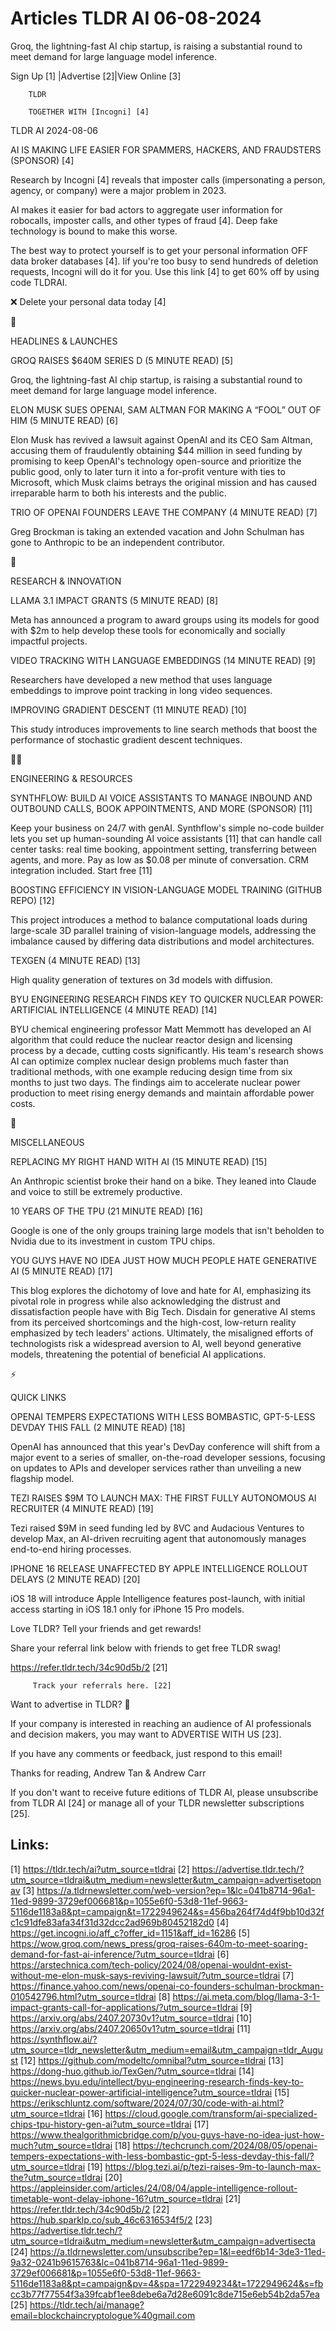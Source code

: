 # Articles TLDR AI 06-08-2024

Groq, the lightning-fast AI chip startup, is raising a substantial
round to meet demand for large language model inference.  

 Sign Up [1] |Advertise [2]|View Online [3] 

		TLDR 

		TOGETHER WITH [Incogni] [4]

TLDR AI 2024-08-06

 AI IS MAKING LIFE EASIER FOR SPAMMERS, HACKERS, AND FRAUDSTERS
(SPONSOR) [4] 

 Research by Incogni [4] reveals that imposter calls (impersonating a
person, agency, or company) were a major problem in 2023.

AI makes it easier for bad actors to aggregate user information for
robocalls, imposter calls, and other types of fraud [4]. Deep fake
technology is bound to make this worse.

The best way to protect yourself is to get your personal information
OFF data broker databases [4]. Iif you're too busy to send hundreds of
deletion requests, Incogni will do it for you. Use this link [4] to
get 60% off by using code TLDRAI.

❌ Delete your personal data today [4]

🚀 

HEADLINES & LAUNCHES

 GROQ RAISES $640M SERIES D (5 MINUTE READ) [5] 

 Groq, the lightning-fast AI chip startup, is raising a substantial
round to meet demand for large language model inference. 

 ELON MUSK SUES OPENAI, SAM ALTMAN FOR MAKING A “FOOL” OUT OF HIM
(5 MINUTE READ) [6] 

 Elon Musk has revived a lawsuit against OpenAI and its CEO Sam
Altman, accusing them of fraudulently obtaining $44 million in seed
funding by promising to keep OpenAI's technology open-source and
prioritize the public good, only to later turn it into a for-profit
venture with ties to Microsoft, which Musk claims betrays the original
mission and has caused irreparable harm to both his interests and the
public. 

 TRIO OF OPENAI FOUNDERS LEAVE THE COMPANY (4 MINUTE READ) [7] 

 Greg Brockman is taking an extended vacation and John Schulman has
gone to Anthropic to be an independent contributor. 

🧠 

RESEARCH & INNOVATION

 LLAMA 3.1 IMPACT GRANTS (5 MINUTE READ) [8] 

 Meta has announced a program to award groups using its models for
good with $2m to help develop these tools for economically and
socially impactful projects. 

 VIDEO TRACKING WITH LANGUAGE EMBEDDINGS (14 MINUTE READ) [9] 

 Researchers have developed a new method that uses language embeddings
to improve point tracking in long video sequences. 

 IMPROVING GRADIENT DESCENT (11 MINUTE READ) [10] 

 This study introduces improvements to line search methods that boost
the performance of stochastic gradient descent techniques. 

🧑‍💻 

ENGINEERING & RESOURCES

 SYNTHFLOW: BUILD AI VOICE ASSISTANTS TO MANAGE INBOUND AND OUTBOUND
CALLS, BOOK APPOINTMENTS, AND MORE (SPONSOR) [11] 

 Keep your business on 24/7 with genAI. Synthflow's simple no-code
builder lets you set up human-sounding AI voice assistants [11] that
can handle call center tasks: real time booking, appointment setting,
transferring between agents, and more. Pay as low as $0.08 per minute
of conversation. CRM integration included. Start free [11] 

 BOOSTING EFFICIENCY IN VISION-LANGUAGE MODEL TRAINING (GITHUB REPO)
[12] 

 This project introduces a method to balance computational loads
during large-scale 3D parallel training of vision-language models,
addressing the imbalance caused by differing data distributions and
model architectures. 

 TEXGEN (4 MINUTE READ) [13] 

 High quality generation of textures on 3d models with diffusion. 

 BYU ENGINEERING RESEARCH FINDS KEY TO QUICKER NUCLEAR POWER:
ARTIFICIAL INTELLIGENCE (4 MINUTE READ) [14] 

 BYU chemical engineering professor Matt Memmott has developed an AI
algorithm that could reduce the nuclear reactor design and licensing
process by a decade, cutting costs significantly. His team's research
shows AI can optimize complex nuclear design problems much faster than
traditional methods, with one example reducing design time from six
months to just two days. The findings aim to accelerate nuclear power
production to meet rising energy demands and maintain affordable power
costs. 

🎁 

MISCELLANEOUS

 REPLACING MY RIGHT HAND WITH AI (15 MINUTE READ) [15] 

 An Anthropic scientist broke their hand on a bike. They leaned into
Claude and voice to still be extremely productive. 

 10 YEARS OF THE TPU (21 MINUTE READ) [16] 

 Google is one of the only groups training large models that isn't
beholden to Nvidia due to its investment in custom TPU chips. 

 YOU GUYS HAVE NO IDEA JUST HOW MUCH PEOPLE HATE GENERATIVE AI (5
MINUTE READ) [17] 

 This blog explores the dichotomy of love and hate for AI, emphasizing
its pivotal role in progress while also acknowledging the distrust and
dissatisfaction people have with Big Tech. Disdain for generative AI
stems from its perceived shortcomings and the high-cost, low-return
reality emphasized by tech leaders' actions. Ultimately, the
misaligned efforts of technologists risk a widespread aversion to AI,
well beyond generative models, threatening the potential of beneficial
AI applications. 

⚡ 

QUICK LINKS

 OPENAI TEMPERS EXPECTATIONS WITH LESS BOMBASTIC, GPT-5-LESS DEVDAY
THIS FALL (2 MINUTE READ) [18] 

 OpenAI has announced that this year's DevDay conference will shift
from a major event to a series of smaller, on-the-road developer
sessions, focusing on updates to APIs and developer services rather
than unveiling a new flagship model. 

 TEZI RAISES $9M TO LAUNCH MAX: THE FIRST FULLY AUTONOMOUS AI
RECRUITER (4 MINUTE READ) [19] 

 Tezi raised $9M in seed funding led by 8VC and Audacious Ventures to
develop Max, an AI-driven recruiting agent that autonomously manages
end-to-end hiring processes. 

 IPHONE 16 RELEASE UNAFFECTED BY APPLE INTELLIGENCE ROLLOUT DELAYS (2
MINUTE READ) [20] 

 iOS 18 will introduce Apple Intelligence features post-launch, with
initial access starting in iOS 18.1 only for iPhone 15 Pro models. 

Love TLDR? Tell your friends and get rewards!

 Share your referral link below with friends to get free TLDR swag! 

 https://refer.tldr.tech/34c90d5b/2 [21] 

		 Track your referrals here. [22] 

Want to advertise in TLDR? 📰

 If your company is interested in reaching an audience of AI
professionals and decision makers, you may want to ADVERTISE WITH US
[23]. 

 If you have any comments or feedback, just respond to this email! 

Thanks for reading, 
Andrew Tan & Andrew Carr 

If you don't want to receive future editions of TLDR AI, please
unsubscribe from TLDR AI [24] or manage all of your TLDR newsletter
subscriptions [25]. 

 

Links:
------
[1] https://tldr.tech/ai?utm_source=tldrai
[2] https://advertise.tldr.tech/?utm_source=tldrai&utm_medium=newsletter&utm_campaign=advertisetopnav
[3] https://a.tldrnewsletter.com/web-version?ep=1&lc=041b8714-96a1-11ed-9899-3729ef006681&p=1055e6f0-53d8-11ef-9663-5116de1183a8&pt=campaign&t=1722949624&s=456ba264f74d4f9bb10d32fc1c91dfe83afa34f31d32dcc2ad969b80452182d0
[4] https://get.incogni.io/aff_c?offer_id=1151&aff_id=16286
[5] https://wow.groq.com/news_press/groq-raises-640m-to-meet-soaring-demand-for-fast-ai-inference/?utm_source=tldrai
[6] https://arstechnica.com/tech-policy/2024/08/openai-wouldnt-exist-without-me-elon-musk-says-reviving-lawsuit/?utm_source=tldrai
[7] https://finance.yahoo.com/news/openai-co-founders-schulman-brockman-010542796.html?utm_source=tldrai
[8] https://ai.meta.com/blog/llama-3-1-impact-grants-call-for-applications/?utm_source=tldrai
[9] https://arxiv.org/abs/2407.20730v1?utm_source=tldrai
[10] https://arxiv.org/abs/2407.20650v1?utm_source=tldrai
[11] https://synthflow.ai/?utm_source=tldr_newsletter&utm_medium=email&utm_campaign=tldr_August
[12] https://github.com/modeltc/omnibal?utm_source=tldrai
[13] https://dong-huo.github.io/TexGen/?utm_source=tldrai
[14] https://news.byu.edu/intellect/byu-engineering-research-finds-key-to-quicker-nuclear-power-artificial-intelligence?utm_source=tldrai
[15] https://erikschluntz.com/software/2024/07/30/code-with-ai.html?utm_source=tldrai
[16] https://cloud.google.com/transform/ai-specialized-chips-tpu-history-gen-ai?utm_source=tldrai
[17] https://www.thealgorithmicbridge.com/p/you-guys-have-no-idea-just-how-much?utm_source=tldrai
[18] https://techcrunch.com/2024/08/05/openai-tempers-expectations-with-less-bombastic-gpt-5-less-devday-this-fall/?utm_source=tldrai
[19] https://blog.tezi.ai/p/tezi-raises-9m-to-launch-max-the?utm_source=tldrai
[20] https://appleinsider.com/articles/24/08/04/apple-intelligence-rollout-timetable-wont-delay-iphone-16?utm_source=tldrai
[21] https://refer.tldr.tech/34c90d5b/2
[22] https://hub.sparklp.co/sub_46c6316534f5/2
[23] https://advertise.tldr.tech/?utm_source=tldrai&utm_medium=newsletter&utm_campaign=advertisecta
[24] https://a.tldrnewsletter.com/unsubscribe?ep=1&l=eedf6b14-3de3-11ed-9a32-0241b9615763&lc=041b8714-96a1-11ed-9899-3729ef006681&p=1055e6f0-53d8-11ef-9663-5116de1183a8&pt=campaign&pv=4&spa=1722949234&t=1722949624&s=fbcc3b77f77554f3a39fcabf1ee8debe6a7d28e6091c8de715e6eb54b2da57ea
[25] https://tldr.tech/ai/manage?email=blockchaincryptologue%40gmail.com